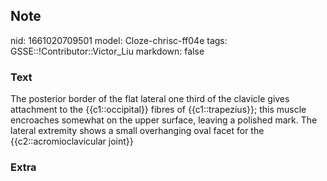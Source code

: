 ## Note
nid: 1661020709501
model: Cloze-chrisc-ff04e
tags: GSSE::!Contributor::Victor_Liu
markdown: false

### Text
<div>
  The posterior border of the flat lateral one third of the
  clavicle gives attachment to the {{c1::occipital}} fibres of
  {{c1::trapezius}}; this muscle encroaches somewhat on the upper
  surface, leaving a polished mark. The lateral extremity shows a
  small overhanging oval facet for the {{c2::acromioclavicular
  joint}}
</div>

### Extra

